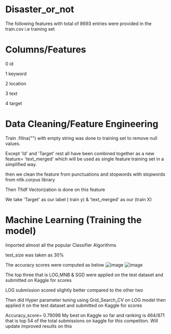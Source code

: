 # Disaster_or_not





The following features with total of 8693 entries were provided in the train.csv i.e training set
 
 #   Columns/Features
 
 0   id
 
 1   keyword
 
 2   location
 
 3   text
 
 4   target
 
 


  


 #   Data Cleaning/Feature Engineering
 
 Train .fillna("") with empty string was done to training set to remove null values.
 
 Except 'Id' and 'Target' rest all have been combined together as a new feature= 'text_merged'  which will be used as single feature training set in a simplified way.
 
 then we clean the feature from punctuations and stopwords with stopwords from nltk.corpus library
 
 Then Tfidf Vectorization is done on this feature

We take 'Target' as our label ( train y) & 'text_merged' as our (train X) 
 

#   Machine Learning (Training the model)
Imported almost all the popular Classifier Algorithms

test_size was taken as 30%

The accuracy scores were computed as below
![image](https://user-images.githubusercontent.com/26757681/202672101-4f9abfa9-4c0a-42a4-9a58-b8c27cdeee72.png)
![image](https://user-images.githubusercontent.com/26757681/202671940-a7eecd19-25ce-449e-b055-afa10c159197.png)




The top three that is  LOG,MNB & SGD were applied on the test dataset and submitted on Kaggle for scores 

LOG submission scored slightly better compared to the other two 

Then did Hyper parameter tuning using Grid_Search_CV on LOG model then applied it on the test dataset and submitted on Kaggle for scores

  Accuracy_score= 0.79098
  My best on Kaggle so far and ranking is 464/871  that is top 54 of the total submissions on kaggle for this competiton.
  Will update improved results on this
